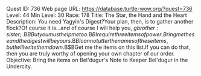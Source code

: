 Quest ID: 736
Web page URL: https://database.turtle-wow.org/?quest=736
Level: 44
Min Level: 30
Race: 178
Title: The Star, the Hand and the Heart
Description: You need Yagyin's Digest?Your plan, then, is to gather another flock?Of course it is...and of course I will help you, $gbrother:sister;.$B$BBut you must help me too.$B$BI require three items of power.Bring me these and the digest will be yours.$B$BI cannot utter the names of these items, but I will write them down.$B$BGet me the items on this list.If you can do that, then you are truly worthy of opening your own chapter of our order.
Objective: Bring the items on Bel'dugur's Note to Keeper Bel'dugur in the Undercity.
